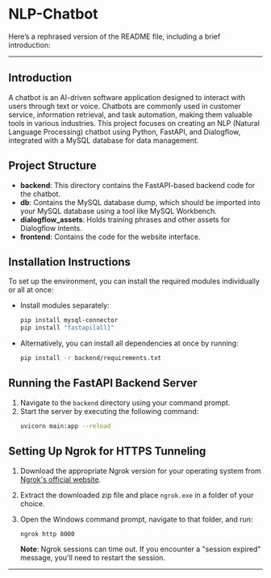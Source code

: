 # NLP-Chatbot

Here’s a rephrased version of the README file, including a brief introduction:

---

## Introduction

A chatbot is an AI-driven software application designed to interact with users through text or voice. Chatbots are commonly used in customer service, information retrieval, and task automation, making them valuable tools in various industries. This project focuses on creating an NLP (Natural Language Processing) chatbot using Python, FastAPI, and Dialogflow, integrated with a MySQL database for data management.

## Project Structure

- **backend**: This directory contains the FastAPI-based backend code for the chatbot.
- **db**: Contains the MySQL database dump, which should be imported into your MySQL database using a tool like MySQL Workbench.
- **dialogflow_assets**: Holds training phrases and other assets for Dialogflow intents.
- **frontend**: Contains the code for the website interface.

## Installation Instructions

To set up the environment, you can install the required modules individually or all at once:

- Install modules separately:
  ```bash
  pip install mysql-connector
  pip install "fastapi[all]"
  ```

- Alternatively, you can install all dependencies at once by running:
  ```bash
  pip install -r backend/requirements.txt
  ```

## Running the FastAPI Backend Server

1. Navigate to the `backend` directory using your command prompt.
2. Start the server by executing the following command:
   ```bash
   uvicorn main:app --reload
   ```

## Setting Up Ngrok for HTTPS Tunneling

1. Download the appropriate Ngrok version for your operating system from [Ngrok's official website](https://ngrok.com/download).
2. Extract the downloaded zip file and place `ngrok.exe` in a folder of your choice.
3. Open the Windows command prompt, navigate to that folder, and run:
   ```bash
   ngrok http 8000
   ```

   **Note**: Ngrok sessions can time out. If you encounter a "session expired" message, you'll need to restart the session.

---
